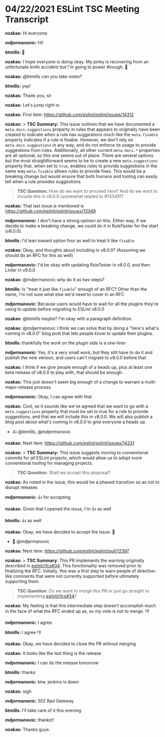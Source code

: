 # 04/22/2021 ESLint TSC Meeting Transcript

**nzakas:** Hi everyone

**mdjermanovic:** Hi!

**btmills:** 👋

**nzakas:** I hope everyone is doing okay. My pinky is recovering from an unfortunate knife accident but I'm going to power through. 🙂

**nzakas:** @btmills can you take notes?

**btmills:** yep!

**nzakas:** Thank you, sir

**nzakas:** Let's jump right in.

**nzakas:** First item: https://github.com/eslint/eslint/issues/14312

**nzakas:** > **TSC Summary:** This issue outlines that we have documented a `meta.docs.suggestions` property in rules that appears to originally have been created to indicate when a rule has suggestions much like the `meta.fixable` property indicates if a rule is fixable. However, we don't rely on `meta.docs.suggestions` in any way, and do not enforce its usage to provide suggestions from rules. Additionally, all other current `meta.docs.*` properties are all optional, so this one seems out of place. There are several options but the most straightforward seems to be to create a new `meta.suggestions` property that, when set to `true`, enables rules to provide suggestions in the same way `meta.fixable` allows rules to provide fixes. This would be a breaking change but would ensure that both humans and tooling can easily tell when a rule provides suggestions.
> 
> **TSC Question:** How do we want to proceed here? And do we want to include this in v8.0.0 (somewhat related to #13349)?

**nzakas:** That last issue is mentioned is https://github.com/eslint/eslint/issues/13349

**mdjermanovic:** I don't have a strong opinion on this. Either way, if we decide to make a breaking change, we could do it in RuleTester for the start (v8.0.0).

**btmills:** I'd lean toward option four as well to treat it like `fixable`

**nzakas:** Okay, and thoughts about including in v8.0.0? (Assuming we should do an RFC for this as well)

**mdjermanovic:** I'd be okay with updating RuleTester in v8.0.0, and then Linter in v9.0.0

**nzakas:** @mdjermanovic why do it as two steps?

**btmills:** Is "treat it just like `fixable`" enough of an RFC? Other than the name, I'm not sure what else we'd need to cover in an RFC

**mdjermanovic:** Because users would have to wait for all the plugins they're using to update before migrating to ESLint v8.0.0

**nzakas:** @btmills maybe? I'm okay with a paragraph definition.

**nzakas:** @mdjermanovic I think we can solve that by doing a "here's what's coming in v8.0.0" blog post that lets people know to update their plugins.

**btmills:** thankfully the work on the plugin side is a one-liner

**mdjermanovic:** Yes, it's a very small work, but they still have to do it and publish the new version, and users can't migrate to v8.0.0 before that

**nzakas:** I think if we give people enough of a heads up, plus at least one beta release of v8.0.0 to play with, that should be enough.

**nzakas:** This just doesn't seem big enough of a change to warrant a multi-major-release process.

**mdjermanovic:** Okay, I can agree with that

**nzakas:** Cool, so it sounds like we've agreed that we want to go with a `meta.suggestions` property that must be set to true for a rule to provide suggestions, and that we will include this in v8.0.0. We will also publish a blog post about what's coming in v8.0.0 to give everyone a heads up.
 * 👍 @btmills, @mdjermanovic

**nzakas:** Next item: https://github.com/eslint/eslint/issues/14231

**nzakas:** > **TSC Summary:** This issue suggests moving to conventional commits for all ESLint projects, which would allow us to adopt more conventional tooling for managing projects.
> 
> **TSC Question:** Shall we accept this proposal?

**nzakas:** As noted in the issue, this would be a phased transition so as not to disrupt releases

**mdjermanovic:** 👍 for accepting

**nzakas:** Given that I opened the issue, I'm 👍 as well

**btmills:** 👍 as well

**nzakas:** Okay, we have decided to accept the issue. 🎉
 * 🎉 @mdjermanovic

**nzakas:** Next item: https://github.com/eslint/eslint/pull/12397

**nzakas:** > **TSC Summary**: This PR implements the warning originally described in [eslint/rfcs#34](https://github.com/eslint/rfcs/pull/34). This functionality was removed prior to finalizing the RFC. Initially, this was a first step to warn people of directive-like comments that were not currently supported before ultimately supporting them.
> 
> **TSC Question**: Do we want to merge this PR or just go straight to implementing [eslint/rfcs#34](https://github.com/eslint/rfcs/pull/34)?

**nzakas:** My feeling is that this intermediate step doesn't accomplish much in the face of what the RFC ended up as, so my vote is not to merge. 👎

**mdjermanovic:** I agree.

**btmills:** I agree 👎

**nzakas:** Okay, we have decided to close the PR without merging.

**nzakas:** It looks like the last thing is the release

**mdjermanovic:** I can do the release tomorrow

**btmills:** thanks

**mdjermanovic:** btw. jenkins is down

**nzakas:** sigh

**mdjermanovic:** 502 Bad Gateway

**btmills:** I'll take care of it this evening

**mdjermanovic:** thanks!!

**nzakas:** Thanks guys.
